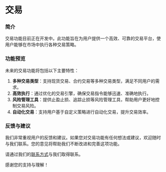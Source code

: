 # 交易

### 简介

交易功能目前正在开发中。此功能旨在为用户提供一个高效、可靠的交易平台，使用户能够在市场中执行各种交易策略。

### 功能预览

未来的交易功能将包括以下主要特性：

1. **多种交易类型**：支持现货交易、合约交易等多种交易类型，满足不同用户的需求。
2. **高效执行**：通过优化的交易引擎，确保交易指令能够迅速、准确地执行。
3. **风险管理工具**：提供止盈止损、追踪止损等风险管理工具，帮助用户更好地控制交易风险。
4. **自动化交易**：支持用户基于自定义策略进行自动化交易，提升交易效率。

### 反馈与建议

我们非常重视用户的反馈和建议。如果您对交易功能有任何想法或建议，欢迎随时与我们联系。您的意见将帮助我们不断改进和完善这项功能。

请通过我们的[联系方式](lian-xi-wo-men.md)与我们取得联系。

感谢您的支持与理解！
